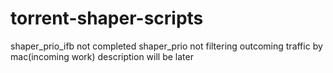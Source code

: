 # torrent-shaper-scripts
shaper_prio_ifb not completed
shaper_prio not filtering outcoming traffic by mac(incoming work)
description will be later
